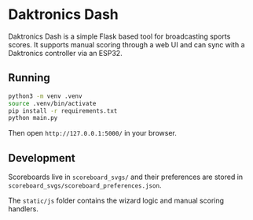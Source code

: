 # Daktronics Dash

Daktronics Dash is a simple Flask based tool for broadcasting sports scores.
It supports manual scoring through a web UI and can sync with a Daktronics
controller via an ESP32.

## Running

```bash
python3 -m venv .venv
source .venv/bin/activate
pip install -r requirements.txt
python main.py
```

Then open `http://127.0.0.1:5000/` in your browser.

## Development

Scoreboards live in `scoreboard_svgs/` and their preferences are stored in
`scoreboard_svgs/scoreboard_preferences.json`.

The `static/js` folder contains the wizard logic and manual scoring handlers.
